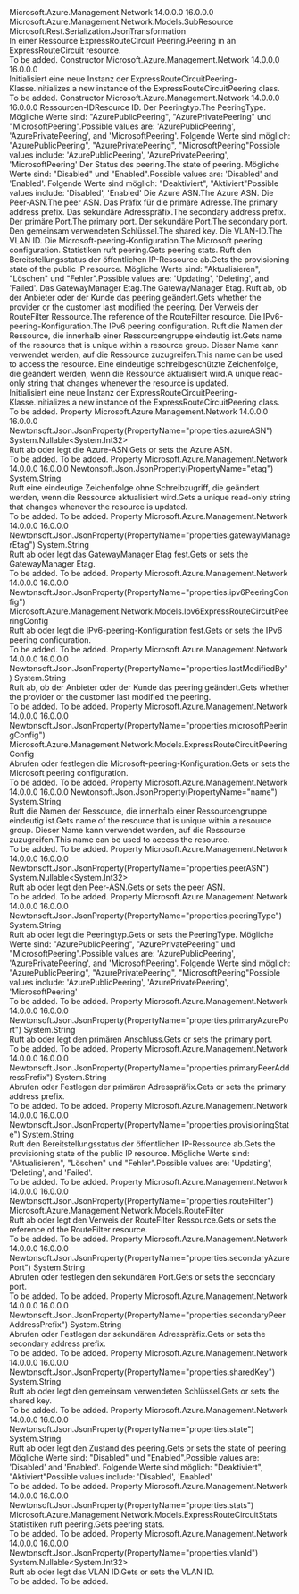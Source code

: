 <Type Name="ExpressRouteCircuitPeering" FullName="Microsoft.Azure.Management.Network.Models.ExpressRouteCircuitPeering">
  <TypeSignature Language="C#" Value="public class ExpressRouteCircuitPeering : Microsoft.Azure.Management.Network.Models.SubResource" />
  <TypeSignature Language="ILAsm" Value=".class public auto ansi beforefieldinit ExpressRouteCircuitPeering extends Microsoft.Azure.Management.Network.Models.SubResource" />
  <TypeSignature Language="DocId" Value="T:Microsoft.Azure.Management.Network.Models.ExpressRouteCircuitPeering" />
  <TypeSignature Language="VB.NET" Value="Public Class ExpressRouteCircuitPeering&#xA;Inherits SubResource" />
  <TypeSignature Language="F#" Value="type ExpressRouteCircuitPeering = class&#xA;    inherit SubResource" />
  <AssemblyInfo>
    <AssemblyName>Microsoft.Azure.Management.Network</AssemblyName>
    <AssemblyVersion>14.0.0.0</AssemblyVersion>
    <AssemblyVersion>16.0.0.0</AssemblyVersion>
  </AssemblyInfo>
  <Base>
    <BaseTypeName>Microsoft.Azure.Management.Network.Models.SubResource</BaseTypeName>
  </Base>
  <Interfaces />
  <Attributes>
    <Attribute>
      <AttributeName>Microsoft.Rest.Serialization.JsonTransformation</AttributeName>
    </Attribute>
  </Attributes>
  <Docs>
    <summary>
            <span data-ttu-id="fa965-101">In einer Ressource ExpressRouteCircuit Peering.</span><span class="sxs-lookup"><span data-stu-id="fa965-101">Peering in an ExpressRouteCircuit resource.</span></span>
            </summary>
    <remarks>To be added.</remarks>
  </Docs>
  <Members>
    <Member MemberName=".ctor">
      <MemberSignature Language="C#" Value="public ExpressRouteCircuitPeering ();" />
      <MemberSignature Language="ILAsm" Value=".method public hidebysig specialname rtspecialname instance void .ctor() cil managed" />
      <MemberSignature Language="DocId" Value="M:Microsoft.Azure.Management.Network.Models.ExpressRouteCircuitPeering.#ctor" />
      <MemberSignature Language="VB.NET" Value="Public Sub New ()" />
      <MemberType>Constructor</MemberType>
      <AssemblyInfo>
        <AssemblyName>Microsoft.Azure.Management.Network</AssemblyName>
        <AssemblyVersion>14.0.0.0</AssemblyVersion>
        <AssemblyVersion>16.0.0.0</AssemblyVersion>
      </AssemblyInfo>
      <Parameters />
      <Docs>
        <summary>
            <span data-ttu-id="fa965-102">Initialisiert eine neue Instanz der ExpressRouteCircuitPeering-Klasse.</span><span class="sxs-lookup"><span data-stu-id="fa965-102">Initializes a new instance of the ExpressRouteCircuitPeering class.</span></span>
            </summary>
        <remarks>To be added.</remarks>
      </Docs>
    </Member>
    <Member MemberName=".ctor">
      <MemberSignature Language="C#" Value="public ExpressRouteCircuitPeering (string id = null, string peeringType = null, string state = null, Nullable&lt;int&gt; azureASN = null, Nullable&lt;int&gt; peerASN = null, string primaryPeerAddressPrefix = null, string secondaryPeerAddressPrefix = null, string primaryAzurePort = null, string secondaryAzurePort = null, string sharedKey = null, Nullable&lt;int&gt; vlanId = null, Microsoft.Azure.Management.Network.Models.ExpressRouteCircuitPeeringConfig microsoftPeeringConfig = null, Microsoft.Azure.Management.Network.Models.ExpressRouteCircuitStats stats = null, string provisioningState = null, string gatewayManagerEtag = null, string lastModifiedBy = null, Microsoft.Azure.Management.Network.Models.RouteFilter routeFilter = null, Microsoft.Azure.Management.Network.Models.Ipv6ExpressRouteCircuitPeeringConfig ipv6PeeringConfig = null, string name = null, string etag = null);" />
      <MemberSignature Language="ILAsm" Value=".method public hidebysig specialname rtspecialname instance void .ctor(string id, string peeringType, string state, valuetype System.Nullable`1&lt;int32&gt; azureASN, valuetype System.Nullable`1&lt;int32&gt; peerASN, string primaryPeerAddressPrefix, string secondaryPeerAddressPrefix, string primaryAzurePort, string secondaryAzurePort, string sharedKey, valuetype System.Nullable`1&lt;int32&gt; vlanId, class Microsoft.Azure.Management.Network.Models.ExpressRouteCircuitPeeringConfig microsoftPeeringConfig, class Microsoft.Azure.Management.Network.Models.ExpressRouteCircuitStats stats, string provisioningState, string gatewayManagerEtag, string lastModifiedBy, class Microsoft.Azure.Management.Network.Models.RouteFilter routeFilter, class Microsoft.Azure.Management.Network.Models.Ipv6ExpressRouteCircuitPeeringConfig ipv6PeeringConfig, string name, string etag) cil managed" />
      <MemberSignature Language="DocId" Value="M:Microsoft.Azure.Management.Network.Models.ExpressRouteCircuitPeering.#ctor(System.String,System.String,System.String,System.Nullable{System.Int32},System.Nullable{System.Int32},System.String,System.String,System.String,System.String,System.String,System.Nullable{System.Int32},Microsoft.Azure.Management.Network.Models.ExpressRouteCircuitPeeringConfig,Microsoft.Azure.Management.Network.Models.ExpressRouteCircuitStats,System.String,System.String,System.String,Microsoft.Azure.Management.Network.Models.RouteFilter,Microsoft.Azure.Management.Network.Models.Ipv6ExpressRouteCircuitPeeringConfig,System.String,System.String)" />
      <MemberSignature Language="F#" Value="new Microsoft.Azure.Management.Network.Models.ExpressRouteCircuitPeering : string * string * string * Nullable&lt;int&gt; * Nullable&lt;int&gt; * string * string * string * string * string * Nullable&lt;int&gt; * Microsoft.Azure.Management.Network.Models.ExpressRouteCircuitPeeringConfig * Microsoft.Azure.Management.Network.Models.ExpressRouteCircuitStats * string * string * string * Microsoft.Azure.Management.Network.Models.RouteFilter * Microsoft.Azure.Management.Network.Models.Ipv6ExpressRouteCircuitPeeringConfig * string * string -&gt; Microsoft.Azure.Management.Network.Models.ExpressRouteCircuitPeering" Usage="new Microsoft.Azure.Management.Network.Models.ExpressRouteCircuitPeering (id, peeringType, state, azureASN, peerASN, primaryPeerAddressPrefix, secondaryPeerAddressPrefix, primaryAzurePort, secondaryAzurePort, sharedKey, vlanId, microsoftPeeringConfig, stats, provisioningState, gatewayManagerEtag, lastModifiedBy, routeFilter, ipv6PeeringConfig, name, etag)" />
      <MemberType>Constructor</MemberType>
      <AssemblyInfo>
        <AssemblyName>Microsoft.Azure.Management.Network</AssemblyName>
        <AssemblyVersion>14.0.0.0</AssemblyVersion>
        <AssemblyVersion>16.0.0.0</AssemblyVersion>
      </AssemblyInfo>
      <Parameters>
        <Parameter Name="id" Type="System.String" />
        <Parameter Name="peeringType" Type="System.String" />
        <Parameter Name="state" Type="System.String" />
        <Parameter Name="azureASN" Type="System.Nullable&lt;System.Int32&gt;" />
        <Parameter Name="peerASN" Type="System.Nullable&lt;System.Int32&gt;" />
        <Parameter Name="primaryPeerAddressPrefix" Type="System.String" />
        <Parameter Name="secondaryPeerAddressPrefix" Type="System.String" />
        <Parameter Name="primaryAzurePort" Type="System.String" />
        <Parameter Name="secondaryAzurePort" Type="System.String" />
        <Parameter Name="sharedKey" Type="System.String" />
        <Parameter Name="vlanId" Type="System.Nullable&lt;System.Int32&gt;" />
        <Parameter Name="microsoftPeeringConfig" Type="Microsoft.Azure.Management.Network.Models.ExpressRouteCircuitPeeringConfig" />
        <Parameter Name="stats" Type="Microsoft.Azure.Management.Network.Models.ExpressRouteCircuitStats" />
        <Parameter Name="provisioningState" Type="System.String" />
        <Parameter Name="gatewayManagerEtag" Type="System.String" />
        <Parameter Name="lastModifiedBy" Type="System.String" />
        <Parameter Name="routeFilter" Type="Microsoft.Azure.Management.Network.Models.RouteFilter" />
        <Parameter Name="ipv6PeeringConfig" Type="Microsoft.Azure.Management.Network.Models.Ipv6ExpressRouteCircuitPeeringConfig" />
        <Parameter Name="name" Type="System.String" />
        <Parameter Name="etag" Type="System.String" />
      </Parameters>
      <Docs>
        <param name="id"><span data-ttu-id="fa965-103">Ressourcen-ID</span><span class="sxs-lookup"><span data-stu-id="fa965-103">Resource ID.</span></span></param>
        <param name="peeringType"><span data-ttu-id="fa965-104">Der Peeringtyp.</span><span class="sxs-lookup"><span data-stu-id="fa965-104">The PeeringType.</span></span> <span data-ttu-id="fa965-105">Mögliche Werte sind: "AzurePublicPeering", "AzurePrivatePeering" und "MicrosoftPeering".</span><span class="sxs-lookup"><span data-stu-id="fa965-105">Possible values are: 'AzurePublicPeering', 'AzurePrivatePeering', and 'MicrosoftPeering'.</span></span> <span data-ttu-id="fa965-106">Folgende Werte sind möglich: "AzurePublicPeering", "AzurePrivatePeering", "MicrosoftPeering"</span><span class="sxs-lookup"><span data-stu-id="fa965-106">Possible values include: 'AzurePublicPeering', 'AzurePrivatePeering', 'MicrosoftPeering'</span></span></param>
        <param name="state"><span data-ttu-id="fa965-107">Der Status des peering.</span><span class="sxs-lookup"><span data-stu-id="fa965-107">The state of peering.</span></span> <span data-ttu-id="fa965-108">Mögliche Werte sind: "Disabled" und "Enabled".</span><span class="sxs-lookup"><span data-stu-id="fa965-108">Possible values are: 'Disabled' and 'Enabled'.</span></span> <span data-ttu-id="fa965-109">Folgende Werte sind möglich: "Deaktiviert", "Aktiviert"</span><span class="sxs-lookup"><span data-stu-id="fa965-109">Possible values include: 'Disabled', 'Enabled'</span></span></param>
        <param name="azureASN"><span data-ttu-id="fa965-110">Die Azure ASN.</span><span class="sxs-lookup"><span data-stu-id="fa965-110">The Azure ASN.</span></span></param>
        <param name="peerASN"><span data-ttu-id="fa965-111">Die Peer-ASN.</span><span class="sxs-lookup"><span data-stu-id="fa965-111">The peer ASN.</span></span></param>
        <param name="primaryPeerAddressPrefix"><span data-ttu-id="fa965-112">Das Präfix für die primäre Adresse.</span><span class="sxs-lookup"><span data-stu-id="fa965-112">The primary address prefix.</span></span></param>
        <param name="secondaryPeerAddressPrefix"><span data-ttu-id="fa965-113">Das sekundäre Adresspräfix.</span><span class="sxs-lookup"><span data-stu-id="fa965-113">The secondary address prefix.</span></span></param>
        <param name="primaryAzurePort"><span data-ttu-id="fa965-114">Der primäre Port.</span><span class="sxs-lookup"><span data-stu-id="fa965-114">The primary port.</span></span></param>
        <param name="secondaryAzurePort"><span data-ttu-id="fa965-115">Der sekundäre Port.</span><span class="sxs-lookup"><span data-stu-id="fa965-115">The secondary port.</span></span></param>
        <param name="sharedKey"><span data-ttu-id="fa965-116">Den gemeinsam verwendeten Schlüssel.</span><span class="sxs-lookup"><span data-stu-id="fa965-116">The shared key.</span></span></param>
        <param name="vlanId"><span data-ttu-id="fa965-117">Die VLAN-ID.</span><span class="sxs-lookup"><span data-stu-id="fa965-117">The VLAN ID.</span></span></param>
        <param name="microsoftPeeringConfig"><span data-ttu-id="fa965-118">Die Microsoft-peering-Konfiguration.</span><span class="sxs-lookup"><span data-stu-id="fa965-118">The Microsoft peering configuration.</span></span></param>
        <param name="stats"><span data-ttu-id="fa965-119">Statistiken ruft peering.</span><span class="sxs-lookup"><span data-stu-id="fa965-119">Gets peering stats.</span></span></param>
        <param name="provisioningState"><span data-ttu-id="fa965-120">Ruft den Bereitstellungsstatus der öffentlichen IP-Ressource ab.</span><span class="sxs-lookup"><span data-stu-id="fa965-120">Gets the provisioning state of the public IP resource.</span></span> <span data-ttu-id="fa965-121">Mögliche Werte sind: "Aktualisieren", "Löschen" und "Fehler".</span><span class="sxs-lookup"><span data-stu-id="fa965-121">Possible values are: 'Updating', 'Deleting', and 'Failed'.</span></span></param>
        <param name="gatewayManagerEtag"><span data-ttu-id="fa965-122">Das GatewayManager Etag.</span><span class="sxs-lookup"><span data-stu-id="fa965-122">The GatewayManager Etag.</span></span></param>
        <param name="lastModifiedBy"><span data-ttu-id="fa965-123">Ruft ab, ob der Anbieter oder der Kunde das peering geändert.</span><span class="sxs-lookup"><span data-stu-id="fa965-123">Gets whether the provider or the customer last modified the peering.</span></span></param>
        <param name="routeFilter"><span data-ttu-id="fa965-124">Der Verweis der RouteFilter Ressource.</span><span class="sxs-lookup"><span data-stu-id="fa965-124">The reference of the RouteFilter resource.</span></span></param>
        <param name="ipv6PeeringConfig"><span data-ttu-id="fa965-125">Die IPv6-peering-Konfiguration.</span><span class="sxs-lookup"><span data-stu-id="fa965-125">The IPv6 peering configuration.</span></span></param>
        <param name="name"><span data-ttu-id="fa965-126">Ruft die Namen der Ressource, die innerhalb einer Ressourcengruppe eindeutig ist.</span><span class="sxs-lookup"><span data-stu-id="fa965-126">Gets name of the resource that is unique within a resource group.</span></span> <span data-ttu-id="fa965-127">Dieser Name kann verwendet werden, auf die Ressource zuzugreifen.</span><span class="sxs-lookup"><span data-stu-id="fa965-127">This name can be used to access the resource.</span></span></param>
        <param name="etag"><span data-ttu-id="fa965-128">Eine eindeutige schreibgeschützte Zeichenfolge, die geändert werden, wenn die Ressource aktualisiert wird.</span><span class="sxs-lookup"><span data-stu-id="fa965-128">A unique read-only string that changes whenever the resource is updated.</span></span></param>
        <summary>
            <span data-ttu-id="fa965-129">Initialisiert eine neue Instanz der ExpressRouteCircuitPeering-Klasse.</span><span class="sxs-lookup"><span data-stu-id="fa965-129">Initializes a new instance of the ExpressRouteCircuitPeering class.</span></span>
            </summary>
        <remarks>To be added.</remarks>
      </Docs>
    </Member>
    <Member MemberName="AzureASN">
      <MemberSignature Language="C#" Value="public Nullable&lt;int&gt; AzureASN { get; set; }" />
      <MemberSignature Language="ILAsm" Value=".property instance valuetype System.Nullable`1&lt;int32&gt; AzureASN" />
      <MemberSignature Language="DocId" Value="P:Microsoft.Azure.Management.Network.Models.ExpressRouteCircuitPeering.AzureASN" />
      <MemberSignature Language="VB.NET" Value="Public Property AzureASN As Nullable(Of Integer)" />
      <MemberSignature Language="F#" Value="member this.AzureASN : Nullable&lt;int&gt; with get, set" Usage="Microsoft.Azure.Management.Network.Models.ExpressRouteCircuitPeering.AzureASN" />
      <MemberType>Property</MemberType>
      <AssemblyInfo>
        <AssemblyName>Microsoft.Azure.Management.Network</AssemblyName>
        <AssemblyVersion>14.0.0.0</AssemblyVersion>
        <AssemblyVersion>16.0.0.0</AssemblyVersion>
      </AssemblyInfo>
      <Attributes>
        <Attribute>
          <AttributeName>Newtonsoft.Json.JsonProperty(PropertyName="properties.azureASN")</AttributeName>
        </Attribute>
      </Attributes>
      <ReturnValue>
        <ReturnType>System.Nullable&lt;System.Int32&gt;</ReturnType>
      </ReturnValue>
      <Docs>
        <summary>
            <span data-ttu-id="fa965-130">Ruft ab oder legt die Azure-ASN.</span><span class="sxs-lookup"><span data-stu-id="fa965-130">Gets or sets the Azure ASN.</span></span>
            </summary>
        <value>To be added.</value>
        <remarks>To be added.</remarks>
      </Docs>
    </Member>
    <Member MemberName="Etag">
      <MemberSignature Language="C#" Value="public string Etag { get; }" />
      <MemberSignature Language="ILAsm" Value=".property instance string Etag" />
      <MemberSignature Language="DocId" Value="P:Microsoft.Azure.Management.Network.Models.ExpressRouteCircuitPeering.Etag" />
      <MemberSignature Language="VB.NET" Value="Public ReadOnly Property Etag As String" />
      <MemberSignature Language="F#" Value="member this.Etag : string" Usage="Microsoft.Azure.Management.Network.Models.ExpressRouteCircuitPeering.Etag" />
      <MemberType>Property</MemberType>
      <AssemblyInfo>
        <AssemblyName>Microsoft.Azure.Management.Network</AssemblyName>
        <AssemblyVersion>14.0.0.0</AssemblyVersion>
        <AssemblyVersion>16.0.0.0</AssemblyVersion>
      </AssemblyInfo>
      <Attributes>
        <Attribute>
          <AttributeName>Newtonsoft.Json.JsonProperty(PropertyName="etag")</AttributeName>
        </Attribute>
      </Attributes>
      <ReturnValue>
        <ReturnType>System.String</ReturnType>
      </ReturnValue>
      <Docs>
        <summary>
            <span data-ttu-id="fa965-131">Ruft eine eindeutige Zeichenfolge ohne Schreibzugriff, die geändert werden, wenn die Ressource aktualisiert wird.</span><span class="sxs-lookup"><span data-stu-id="fa965-131">Gets a unique read-only string that changes whenever the resource is updated.</span></span>
            </summary>
        <value>To be added.</value>
        <remarks>To be added.</remarks>
      </Docs>
    </Member>
    <Member MemberName="GatewayManagerEtag">
      <MemberSignature Language="C#" Value="public string GatewayManagerEtag { get; set; }" />
      <MemberSignature Language="ILAsm" Value=".property instance string GatewayManagerEtag" />
      <MemberSignature Language="DocId" Value="P:Microsoft.Azure.Management.Network.Models.ExpressRouteCircuitPeering.GatewayManagerEtag" />
      <MemberSignature Language="VB.NET" Value="Public Property GatewayManagerEtag As String" />
      <MemberSignature Language="F#" Value="member this.GatewayManagerEtag : string with get, set" Usage="Microsoft.Azure.Management.Network.Models.ExpressRouteCircuitPeering.GatewayManagerEtag" />
      <MemberType>Property</MemberType>
      <AssemblyInfo>
        <AssemblyName>Microsoft.Azure.Management.Network</AssemblyName>
        <AssemblyVersion>14.0.0.0</AssemblyVersion>
        <AssemblyVersion>16.0.0.0</AssemblyVersion>
      </AssemblyInfo>
      <Attributes>
        <Attribute>
          <AttributeName>Newtonsoft.Json.JsonProperty(PropertyName="properties.gatewayManagerEtag")</AttributeName>
        </Attribute>
      </Attributes>
      <ReturnValue>
        <ReturnType>System.String</ReturnType>
      </ReturnValue>
      <Docs>
        <summary>
            <span data-ttu-id="fa965-132">Ruft ab oder legt das GatewayManager Etag fest.</span><span class="sxs-lookup"><span data-stu-id="fa965-132">Gets or sets the GatewayManager Etag.</span></span>
            </summary>
        <value>To be added.</value>
        <remarks>To be added.</remarks>
      </Docs>
    </Member>
    <Member MemberName="Ipv6PeeringConfig">
      <MemberSignature Language="C#" Value="public Microsoft.Azure.Management.Network.Models.Ipv6ExpressRouteCircuitPeeringConfig Ipv6PeeringConfig { get; set; }" />
      <MemberSignature Language="ILAsm" Value=".property instance class Microsoft.Azure.Management.Network.Models.Ipv6ExpressRouteCircuitPeeringConfig Ipv6PeeringConfig" />
      <MemberSignature Language="DocId" Value="P:Microsoft.Azure.Management.Network.Models.ExpressRouteCircuitPeering.Ipv6PeeringConfig" />
      <MemberSignature Language="VB.NET" Value="Public Property Ipv6PeeringConfig As Ipv6ExpressRouteCircuitPeeringConfig" />
      <MemberSignature Language="F#" Value="member this.Ipv6PeeringConfig : Microsoft.Azure.Management.Network.Models.Ipv6ExpressRouteCircuitPeeringConfig with get, set" Usage="Microsoft.Azure.Management.Network.Models.ExpressRouteCircuitPeering.Ipv6PeeringConfig" />
      <MemberType>Property</MemberType>
      <AssemblyInfo>
        <AssemblyName>Microsoft.Azure.Management.Network</AssemblyName>
        <AssemblyVersion>14.0.0.0</AssemblyVersion>
        <AssemblyVersion>16.0.0.0</AssemblyVersion>
      </AssemblyInfo>
      <Attributes>
        <Attribute>
          <AttributeName>Newtonsoft.Json.JsonProperty(PropertyName="properties.ipv6PeeringConfig")</AttributeName>
        </Attribute>
      </Attributes>
      <ReturnValue>
        <ReturnType>Microsoft.Azure.Management.Network.Models.Ipv6ExpressRouteCircuitPeeringConfig</ReturnType>
      </ReturnValue>
      <Docs>
        <summary>
            <span data-ttu-id="fa965-133">Ruft ab oder legt die IPv6-peering-Konfiguration fest.</span><span class="sxs-lookup"><span data-stu-id="fa965-133">Gets or sets the IPv6 peering configuration.</span></span>
            </summary>
        <value>To be added.</value>
        <remarks>To be added.</remarks>
      </Docs>
    </Member>
    <Member MemberName="LastModifiedBy">
      <MemberSignature Language="C#" Value="public string LastModifiedBy { get; set; }" />
      <MemberSignature Language="ILAsm" Value=".property instance string LastModifiedBy" />
      <MemberSignature Language="DocId" Value="P:Microsoft.Azure.Management.Network.Models.ExpressRouteCircuitPeering.LastModifiedBy" />
      <MemberSignature Language="VB.NET" Value="Public Property LastModifiedBy As String" />
      <MemberSignature Language="F#" Value="member this.LastModifiedBy : string with get, set" Usage="Microsoft.Azure.Management.Network.Models.ExpressRouteCircuitPeering.LastModifiedBy" />
      <MemberType>Property</MemberType>
      <AssemblyInfo>
        <AssemblyName>Microsoft.Azure.Management.Network</AssemblyName>
        <AssemblyVersion>14.0.0.0</AssemblyVersion>
        <AssemblyVersion>16.0.0.0</AssemblyVersion>
      </AssemblyInfo>
      <Attributes>
        <Attribute>
          <AttributeName>Newtonsoft.Json.JsonProperty(PropertyName="properties.lastModifiedBy")</AttributeName>
        </Attribute>
      </Attributes>
      <ReturnValue>
        <ReturnType>System.String</ReturnType>
      </ReturnValue>
      <Docs>
        <summary>
            <span data-ttu-id="fa965-134">Ruft ab, ob der Anbieter oder der Kunde das peering geändert.</span><span class="sxs-lookup"><span data-stu-id="fa965-134">Gets whether the provider or the customer last modified the peering.</span></span>
            </summary>
        <value>To be added.</value>
        <remarks>To be added.</remarks>
      </Docs>
    </Member>
    <Member MemberName="MicrosoftPeeringConfig">
      <MemberSignature Language="C#" Value="public Microsoft.Azure.Management.Network.Models.ExpressRouteCircuitPeeringConfig MicrosoftPeeringConfig { get; set; }" />
      <MemberSignature Language="ILAsm" Value=".property instance class Microsoft.Azure.Management.Network.Models.ExpressRouteCircuitPeeringConfig MicrosoftPeeringConfig" />
      <MemberSignature Language="DocId" Value="P:Microsoft.Azure.Management.Network.Models.ExpressRouteCircuitPeering.MicrosoftPeeringConfig" />
      <MemberSignature Language="VB.NET" Value="Public Property MicrosoftPeeringConfig As ExpressRouteCircuitPeeringConfig" />
      <MemberSignature Language="F#" Value="member this.MicrosoftPeeringConfig : Microsoft.Azure.Management.Network.Models.ExpressRouteCircuitPeeringConfig with get, set" Usage="Microsoft.Azure.Management.Network.Models.ExpressRouteCircuitPeering.MicrosoftPeeringConfig" />
      <MemberType>Property</MemberType>
      <AssemblyInfo>
        <AssemblyName>Microsoft.Azure.Management.Network</AssemblyName>
        <AssemblyVersion>14.0.0.0</AssemblyVersion>
        <AssemblyVersion>16.0.0.0</AssemblyVersion>
      </AssemblyInfo>
      <Attributes>
        <Attribute>
          <AttributeName>Newtonsoft.Json.JsonProperty(PropertyName="properties.microsoftPeeringConfig")</AttributeName>
        </Attribute>
      </Attributes>
      <ReturnValue>
        <ReturnType>Microsoft.Azure.Management.Network.Models.ExpressRouteCircuitPeeringConfig</ReturnType>
      </ReturnValue>
      <Docs>
        <summary>
            <span data-ttu-id="fa965-135">Abrufen oder festlegen die Microsoft-peering-Konfiguration.</span><span class="sxs-lookup"><span data-stu-id="fa965-135">Gets or sets the Microsoft peering configuration.</span></span>
            </summary>
        <value>To be added.</value>
        <remarks>To be added.</remarks>
      </Docs>
    </Member>
    <Member MemberName="Name">
      <MemberSignature Language="C#" Value="public string Name { get; set; }" />
      <MemberSignature Language="ILAsm" Value=".property instance string Name" />
      <MemberSignature Language="DocId" Value="P:Microsoft.Azure.Management.Network.Models.ExpressRouteCircuitPeering.Name" />
      <MemberSignature Language="VB.NET" Value="Public Property Name As String" />
      <MemberSignature Language="F#" Value="member this.Name : string with get, set" Usage="Microsoft.Azure.Management.Network.Models.ExpressRouteCircuitPeering.Name" />
      <MemberType>Property</MemberType>
      <AssemblyInfo>
        <AssemblyName>Microsoft.Azure.Management.Network</AssemblyName>
        <AssemblyVersion>14.0.0.0</AssemblyVersion>
        <AssemblyVersion>16.0.0.0</AssemblyVersion>
      </AssemblyInfo>
      <Attributes>
        <Attribute>
          <AttributeName>Newtonsoft.Json.JsonProperty(PropertyName="name")</AttributeName>
        </Attribute>
      </Attributes>
      <ReturnValue>
        <ReturnType>System.String</ReturnType>
      </ReturnValue>
      <Docs>
        <summary>
            <span data-ttu-id="fa965-136">Ruft die Namen der Ressource, die innerhalb einer Ressourcengruppe eindeutig ist.</span><span class="sxs-lookup"><span data-stu-id="fa965-136">Gets name of the resource that is unique within a resource group.</span></span>
            <span data-ttu-id="fa965-137">Dieser Name kann verwendet werden, auf die Ressource zuzugreifen.</span><span class="sxs-lookup"><span data-stu-id="fa965-137">This name can be used to access the resource.</span></span>
            </summary>
        <value>To be added.</value>
        <remarks>To be added.</remarks>
      </Docs>
    </Member>
    <Member MemberName="PeerASN">
      <MemberSignature Language="C#" Value="public Nullable&lt;int&gt; PeerASN { get; set; }" />
      <MemberSignature Language="ILAsm" Value=".property instance valuetype System.Nullable`1&lt;int32&gt; PeerASN" />
      <MemberSignature Language="DocId" Value="P:Microsoft.Azure.Management.Network.Models.ExpressRouteCircuitPeering.PeerASN" />
      <MemberSignature Language="VB.NET" Value="Public Property PeerASN As Nullable(Of Integer)" />
      <MemberSignature Language="F#" Value="member this.PeerASN : Nullable&lt;int&gt; with get, set" Usage="Microsoft.Azure.Management.Network.Models.ExpressRouteCircuitPeering.PeerASN" />
      <MemberType>Property</MemberType>
      <AssemblyInfo>
        <AssemblyName>Microsoft.Azure.Management.Network</AssemblyName>
        <AssemblyVersion>14.0.0.0</AssemblyVersion>
        <AssemblyVersion>16.0.0.0</AssemblyVersion>
      </AssemblyInfo>
      <Attributes>
        <Attribute>
          <AttributeName>Newtonsoft.Json.JsonProperty(PropertyName="properties.peerASN")</AttributeName>
        </Attribute>
      </Attributes>
      <ReturnValue>
        <ReturnType>System.Nullable&lt;System.Int32&gt;</ReturnType>
      </ReturnValue>
      <Docs>
        <summary>
            <span data-ttu-id="fa965-138">Ruft ab oder legt den Peer-ASN.</span><span class="sxs-lookup"><span data-stu-id="fa965-138">Gets or sets the peer ASN.</span></span>
            </summary>
        <value>To be added.</value>
        <remarks>To be added.</remarks>
      </Docs>
    </Member>
    <Member MemberName="PeeringType">
      <MemberSignature Language="C#" Value="public string PeeringType { get; set; }" />
      <MemberSignature Language="ILAsm" Value=".property instance string PeeringType" />
      <MemberSignature Language="DocId" Value="P:Microsoft.Azure.Management.Network.Models.ExpressRouteCircuitPeering.PeeringType" />
      <MemberSignature Language="VB.NET" Value="Public Property PeeringType As String" />
      <MemberSignature Language="F#" Value="member this.PeeringType : string with get, set" Usage="Microsoft.Azure.Management.Network.Models.ExpressRouteCircuitPeering.PeeringType" />
      <MemberType>Property</MemberType>
      <AssemblyInfo>
        <AssemblyName>Microsoft.Azure.Management.Network</AssemblyName>
        <AssemblyVersion>14.0.0.0</AssemblyVersion>
        <AssemblyVersion>16.0.0.0</AssemblyVersion>
      </AssemblyInfo>
      <Attributes>
        <Attribute>
          <AttributeName>Newtonsoft.Json.JsonProperty(PropertyName="properties.peeringType")</AttributeName>
        </Attribute>
      </Attributes>
      <ReturnValue>
        <ReturnType>System.String</ReturnType>
      </ReturnValue>
      <Docs>
        <summary>
            <span data-ttu-id="fa965-139">Ruft ab oder legt die Peeringtyp.</span><span class="sxs-lookup"><span data-stu-id="fa965-139">Gets or sets the PeeringType.</span></span> <span data-ttu-id="fa965-140">Mögliche Werte sind: "AzurePublicPeering", "AzurePrivatePeering" und "MicrosoftPeering".</span><span class="sxs-lookup"><span data-stu-id="fa965-140">Possible values are: 'AzurePublicPeering', 'AzurePrivatePeering', and 'MicrosoftPeering'.</span></span> <span data-ttu-id="fa965-141">Folgende Werte sind möglich: "AzurePublicPeering", "AzurePrivatePeering", "MicrosoftPeering"</span><span class="sxs-lookup"><span data-stu-id="fa965-141">Possible values include: 'AzurePublicPeering', 'AzurePrivatePeering', 'MicrosoftPeering'</span></span>
            </summary>
        <value>To be added.</value>
        <remarks>To be added.</remarks>
      </Docs>
    </Member>
    <Member MemberName="PrimaryAzurePort">
      <MemberSignature Language="C#" Value="public string PrimaryAzurePort { get; set; }" />
      <MemberSignature Language="ILAsm" Value=".property instance string PrimaryAzurePort" />
      <MemberSignature Language="DocId" Value="P:Microsoft.Azure.Management.Network.Models.ExpressRouteCircuitPeering.PrimaryAzurePort" />
      <MemberSignature Language="VB.NET" Value="Public Property PrimaryAzurePort As String" />
      <MemberSignature Language="F#" Value="member this.PrimaryAzurePort : string with get, set" Usage="Microsoft.Azure.Management.Network.Models.ExpressRouteCircuitPeering.PrimaryAzurePort" />
      <MemberType>Property</MemberType>
      <AssemblyInfo>
        <AssemblyName>Microsoft.Azure.Management.Network</AssemblyName>
        <AssemblyVersion>14.0.0.0</AssemblyVersion>
        <AssemblyVersion>16.0.0.0</AssemblyVersion>
      </AssemblyInfo>
      <Attributes>
        <Attribute>
          <AttributeName>Newtonsoft.Json.JsonProperty(PropertyName="properties.primaryAzurePort")</AttributeName>
        </Attribute>
      </Attributes>
      <ReturnValue>
        <ReturnType>System.String</ReturnType>
      </ReturnValue>
      <Docs>
        <summary>
            <span data-ttu-id="fa965-142">Ruft ab oder legt den primären Anschluss.</span><span class="sxs-lookup"><span data-stu-id="fa965-142">Gets or sets the primary port.</span></span>
            </summary>
        <value>To be added.</value>
        <remarks>To be added.</remarks>
      </Docs>
    </Member>
    <Member MemberName="PrimaryPeerAddressPrefix">
      <MemberSignature Language="C#" Value="public string PrimaryPeerAddressPrefix { get; set; }" />
      <MemberSignature Language="ILAsm" Value=".property instance string PrimaryPeerAddressPrefix" />
      <MemberSignature Language="DocId" Value="P:Microsoft.Azure.Management.Network.Models.ExpressRouteCircuitPeering.PrimaryPeerAddressPrefix" />
      <MemberSignature Language="VB.NET" Value="Public Property PrimaryPeerAddressPrefix As String" />
      <MemberSignature Language="F#" Value="member this.PrimaryPeerAddressPrefix : string with get, set" Usage="Microsoft.Azure.Management.Network.Models.ExpressRouteCircuitPeering.PrimaryPeerAddressPrefix" />
      <MemberType>Property</MemberType>
      <AssemblyInfo>
        <AssemblyName>Microsoft.Azure.Management.Network</AssemblyName>
        <AssemblyVersion>14.0.0.0</AssemblyVersion>
        <AssemblyVersion>16.0.0.0</AssemblyVersion>
      </AssemblyInfo>
      <Attributes>
        <Attribute>
          <AttributeName>Newtonsoft.Json.JsonProperty(PropertyName="properties.primaryPeerAddressPrefix")</AttributeName>
        </Attribute>
      </Attributes>
      <ReturnValue>
        <ReturnType>System.String</ReturnType>
      </ReturnValue>
      <Docs>
        <summary>
            <span data-ttu-id="fa965-143">Abrufen oder Festlegen der primären Adresspräfix.</span><span class="sxs-lookup"><span data-stu-id="fa965-143">Gets or sets the primary address prefix.</span></span>
            </summary>
        <value>To be added.</value>
        <remarks>To be added.</remarks>
      </Docs>
    </Member>
    <Member MemberName="ProvisioningState">
      <MemberSignature Language="C#" Value="public string ProvisioningState { get; set; }" />
      <MemberSignature Language="ILAsm" Value=".property instance string ProvisioningState" />
      <MemberSignature Language="DocId" Value="P:Microsoft.Azure.Management.Network.Models.ExpressRouteCircuitPeering.ProvisioningState" />
      <MemberSignature Language="VB.NET" Value="Public Property ProvisioningState As String" />
      <MemberSignature Language="F#" Value="member this.ProvisioningState : string with get, set" Usage="Microsoft.Azure.Management.Network.Models.ExpressRouteCircuitPeering.ProvisioningState" />
      <MemberType>Property</MemberType>
      <AssemblyInfo>
        <AssemblyName>Microsoft.Azure.Management.Network</AssemblyName>
        <AssemblyVersion>14.0.0.0</AssemblyVersion>
        <AssemblyVersion>16.0.0.0</AssemblyVersion>
      </AssemblyInfo>
      <Attributes>
        <Attribute>
          <AttributeName>Newtonsoft.Json.JsonProperty(PropertyName="properties.provisioningState")</AttributeName>
        </Attribute>
      </Attributes>
      <ReturnValue>
        <ReturnType>System.String</ReturnType>
      </ReturnValue>
      <Docs>
        <summary>
            <span data-ttu-id="fa965-144">Ruft den Bereitstellungsstatus der öffentlichen IP-Ressource ab.</span><span class="sxs-lookup"><span data-stu-id="fa965-144">Gets the provisioning state of the public IP resource.</span></span> <span data-ttu-id="fa965-145">Mögliche Werte sind: "Aktualisieren", "Löschen" und "Fehler".</span><span class="sxs-lookup"><span data-stu-id="fa965-145">Possible values are: 'Updating', 'Deleting', and 'Failed'.</span></span>
            </summary>
        <value>To be added.</value>
        <remarks>To be added.</remarks>
      </Docs>
    </Member>
    <Member MemberName="RouteFilter">
      <MemberSignature Language="C#" Value="public Microsoft.Azure.Management.Network.Models.RouteFilter RouteFilter { get; set; }" />
      <MemberSignature Language="ILAsm" Value=".property instance class Microsoft.Azure.Management.Network.Models.RouteFilter RouteFilter" />
      <MemberSignature Language="DocId" Value="P:Microsoft.Azure.Management.Network.Models.ExpressRouteCircuitPeering.RouteFilter" />
      <MemberSignature Language="VB.NET" Value="Public Property RouteFilter As RouteFilter" />
      <MemberSignature Language="F#" Value="member this.RouteFilter : Microsoft.Azure.Management.Network.Models.RouteFilter with get, set" Usage="Microsoft.Azure.Management.Network.Models.ExpressRouteCircuitPeering.RouteFilter" />
      <MemberType>Property</MemberType>
      <AssemblyInfo>
        <AssemblyName>Microsoft.Azure.Management.Network</AssemblyName>
        <AssemblyVersion>14.0.0.0</AssemblyVersion>
        <AssemblyVersion>16.0.0.0</AssemblyVersion>
      </AssemblyInfo>
      <Attributes>
        <Attribute>
          <AttributeName>Newtonsoft.Json.JsonProperty(PropertyName="properties.routeFilter")</AttributeName>
        </Attribute>
      </Attributes>
      <ReturnValue>
        <ReturnType>Microsoft.Azure.Management.Network.Models.RouteFilter</ReturnType>
      </ReturnValue>
      <Docs>
        <summary>
            <span data-ttu-id="fa965-146">Ruft ab oder legt den Verweis der RouteFilter Ressource.</span><span class="sxs-lookup"><span data-stu-id="fa965-146">Gets or sets the reference of the RouteFilter resource.</span></span>
            </summary>
        <value>To be added.</value>
        <remarks>To be added.</remarks>
      </Docs>
    </Member>
    <Member MemberName="SecondaryAzurePort">
      <MemberSignature Language="C#" Value="public string SecondaryAzurePort { get; set; }" />
      <MemberSignature Language="ILAsm" Value=".property instance string SecondaryAzurePort" />
      <MemberSignature Language="DocId" Value="P:Microsoft.Azure.Management.Network.Models.ExpressRouteCircuitPeering.SecondaryAzurePort" />
      <MemberSignature Language="VB.NET" Value="Public Property SecondaryAzurePort As String" />
      <MemberSignature Language="F#" Value="member this.SecondaryAzurePort : string with get, set" Usage="Microsoft.Azure.Management.Network.Models.ExpressRouteCircuitPeering.SecondaryAzurePort" />
      <MemberType>Property</MemberType>
      <AssemblyInfo>
        <AssemblyName>Microsoft.Azure.Management.Network</AssemblyName>
        <AssemblyVersion>14.0.0.0</AssemblyVersion>
        <AssemblyVersion>16.0.0.0</AssemblyVersion>
      </AssemblyInfo>
      <Attributes>
        <Attribute>
          <AttributeName>Newtonsoft.Json.JsonProperty(PropertyName="properties.secondaryAzurePort")</AttributeName>
        </Attribute>
      </Attributes>
      <ReturnValue>
        <ReturnType>System.String</ReturnType>
      </ReturnValue>
      <Docs>
        <summary>
            <span data-ttu-id="fa965-147">Abrufen oder festlegen den sekundären Port.</span><span class="sxs-lookup"><span data-stu-id="fa965-147">Gets or sets the secondary port.</span></span>
            </summary>
        <value>To be added.</value>
        <remarks>To be added.</remarks>
      </Docs>
    </Member>
    <Member MemberName="SecondaryPeerAddressPrefix">
      <MemberSignature Language="C#" Value="public string SecondaryPeerAddressPrefix { get; set; }" />
      <MemberSignature Language="ILAsm" Value=".property instance string SecondaryPeerAddressPrefix" />
      <MemberSignature Language="DocId" Value="P:Microsoft.Azure.Management.Network.Models.ExpressRouteCircuitPeering.SecondaryPeerAddressPrefix" />
      <MemberSignature Language="VB.NET" Value="Public Property SecondaryPeerAddressPrefix As String" />
      <MemberSignature Language="F#" Value="member this.SecondaryPeerAddressPrefix : string with get, set" Usage="Microsoft.Azure.Management.Network.Models.ExpressRouteCircuitPeering.SecondaryPeerAddressPrefix" />
      <MemberType>Property</MemberType>
      <AssemblyInfo>
        <AssemblyName>Microsoft.Azure.Management.Network</AssemblyName>
        <AssemblyVersion>14.0.0.0</AssemblyVersion>
        <AssemblyVersion>16.0.0.0</AssemblyVersion>
      </AssemblyInfo>
      <Attributes>
        <Attribute>
          <AttributeName>Newtonsoft.Json.JsonProperty(PropertyName="properties.secondaryPeerAddressPrefix")</AttributeName>
        </Attribute>
      </Attributes>
      <ReturnValue>
        <ReturnType>System.String</ReturnType>
      </ReturnValue>
      <Docs>
        <summary>
            <span data-ttu-id="fa965-148">Abrufen oder Festlegen der sekundären Adresspräfix.</span><span class="sxs-lookup"><span data-stu-id="fa965-148">Gets or sets the secondary address prefix.</span></span>
            </summary>
        <value>To be added.</value>
        <remarks>To be added.</remarks>
      </Docs>
    </Member>
    <Member MemberName="SharedKey">
      <MemberSignature Language="C#" Value="public string SharedKey { get; set; }" />
      <MemberSignature Language="ILAsm" Value=".property instance string SharedKey" />
      <MemberSignature Language="DocId" Value="P:Microsoft.Azure.Management.Network.Models.ExpressRouteCircuitPeering.SharedKey" />
      <MemberSignature Language="VB.NET" Value="Public Property SharedKey As String" />
      <MemberSignature Language="F#" Value="member this.SharedKey : string with get, set" Usage="Microsoft.Azure.Management.Network.Models.ExpressRouteCircuitPeering.SharedKey" />
      <MemberType>Property</MemberType>
      <AssemblyInfo>
        <AssemblyName>Microsoft.Azure.Management.Network</AssemblyName>
        <AssemblyVersion>14.0.0.0</AssemblyVersion>
        <AssemblyVersion>16.0.0.0</AssemblyVersion>
      </AssemblyInfo>
      <Attributes>
        <Attribute>
          <AttributeName>Newtonsoft.Json.JsonProperty(PropertyName="properties.sharedKey")</AttributeName>
        </Attribute>
      </Attributes>
      <ReturnValue>
        <ReturnType>System.String</ReturnType>
      </ReturnValue>
      <Docs>
        <summary>
            <span data-ttu-id="fa965-149">Ruft ab oder legt den gemeinsam verwendeten Schlüssel.</span><span class="sxs-lookup"><span data-stu-id="fa965-149">Gets or sets the shared key.</span></span>
            </summary>
        <value>To be added.</value>
        <remarks>To be added.</remarks>
      </Docs>
    </Member>
    <Member MemberName="State">
      <MemberSignature Language="C#" Value="public string State { get; set; }" />
      <MemberSignature Language="ILAsm" Value=".property instance string State" />
      <MemberSignature Language="DocId" Value="P:Microsoft.Azure.Management.Network.Models.ExpressRouteCircuitPeering.State" />
      <MemberSignature Language="VB.NET" Value="Public Property State As String" />
      <MemberSignature Language="F#" Value="member this.State : string with get, set" Usage="Microsoft.Azure.Management.Network.Models.ExpressRouteCircuitPeering.State" />
      <MemberType>Property</MemberType>
      <AssemblyInfo>
        <AssemblyName>Microsoft.Azure.Management.Network</AssemblyName>
        <AssemblyVersion>14.0.0.0</AssemblyVersion>
        <AssemblyVersion>16.0.0.0</AssemblyVersion>
      </AssemblyInfo>
      <Attributes>
        <Attribute>
          <AttributeName>Newtonsoft.Json.JsonProperty(PropertyName="properties.state")</AttributeName>
        </Attribute>
      </Attributes>
      <ReturnValue>
        <ReturnType>System.String</ReturnType>
      </ReturnValue>
      <Docs>
        <summary>
            <span data-ttu-id="fa965-150">Ruft ab oder legt den Zustand des peering.</span><span class="sxs-lookup"><span data-stu-id="fa965-150">Gets or sets the state of peering.</span></span> <span data-ttu-id="fa965-151">Mögliche Werte sind: "Disabled" und "Enabled".</span><span class="sxs-lookup"><span data-stu-id="fa965-151">Possible values are: 'Disabled' and 'Enabled'.</span></span> <span data-ttu-id="fa965-152">Folgende Werte sind möglich: "Deaktiviert", "Aktiviert"</span><span class="sxs-lookup"><span data-stu-id="fa965-152">Possible values include: 'Disabled', 'Enabled'</span></span>
            </summary>
        <value>To be added.</value>
        <remarks>To be added.</remarks>
      </Docs>
    </Member>
    <Member MemberName="Stats">
      <MemberSignature Language="C#" Value="public Microsoft.Azure.Management.Network.Models.ExpressRouteCircuitStats Stats { get; set; }" />
      <MemberSignature Language="ILAsm" Value=".property instance class Microsoft.Azure.Management.Network.Models.ExpressRouteCircuitStats Stats" />
      <MemberSignature Language="DocId" Value="P:Microsoft.Azure.Management.Network.Models.ExpressRouteCircuitPeering.Stats" />
      <MemberSignature Language="VB.NET" Value="Public Property Stats As ExpressRouteCircuitStats" />
      <MemberSignature Language="F#" Value="member this.Stats : Microsoft.Azure.Management.Network.Models.ExpressRouteCircuitStats with get, set" Usage="Microsoft.Azure.Management.Network.Models.ExpressRouteCircuitPeering.Stats" />
      <MemberType>Property</MemberType>
      <AssemblyInfo>
        <AssemblyName>Microsoft.Azure.Management.Network</AssemblyName>
        <AssemblyVersion>14.0.0.0</AssemblyVersion>
        <AssemblyVersion>16.0.0.0</AssemblyVersion>
      </AssemblyInfo>
      <Attributes>
        <Attribute>
          <AttributeName>Newtonsoft.Json.JsonProperty(PropertyName="properties.stats")</AttributeName>
        </Attribute>
      </Attributes>
      <ReturnValue>
        <ReturnType>Microsoft.Azure.Management.Network.Models.ExpressRouteCircuitStats</ReturnType>
      </ReturnValue>
      <Docs>
        <summary>
            <span data-ttu-id="fa965-153">Statistiken ruft peering.</span><span class="sxs-lookup"><span data-stu-id="fa965-153">Gets peering stats.</span></span>
            </summary>
        <value>To be added.</value>
        <remarks>To be added.</remarks>
      </Docs>
    </Member>
    <Member MemberName="VlanId">
      <MemberSignature Language="C#" Value="public Nullable&lt;int&gt; VlanId { get; set; }" />
      <MemberSignature Language="ILAsm" Value=".property instance valuetype System.Nullable`1&lt;int32&gt; VlanId" />
      <MemberSignature Language="DocId" Value="P:Microsoft.Azure.Management.Network.Models.ExpressRouteCircuitPeering.VlanId" />
      <MemberSignature Language="VB.NET" Value="Public Property VlanId As Nullable(Of Integer)" />
      <MemberSignature Language="F#" Value="member this.VlanId : Nullable&lt;int&gt; with get, set" Usage="Microsoft.Azure.Management.Network.Models.ExpressRouteCircuitPeering.VlanId" />
      <MemberType>Property</MemberType>
      <AssemblyInfo>
        <AssemblyName>Microsoft.Azure.Management.Network</AssemblyName>
        <AssemblyVersion>14.0.0.0</AssemblyVersion>
        <AssemblyVersion>16.0.0.0</AssemblyVersion>
      </AssemblyInfo>
      <Attributes>
        <Attribute>
          <AttributeName>Newtonsoft.Json.JsonProperty(PropertyName="properties.vlanId")</AttributeName>
        </Attribute>
      </Attributes>
      <ReturnValue>
        <ReturnType>System.Nullable&lt;System.Int32&gt;</ReturnType>
      </ReturnValue>
      <Docs>
        <summary>
            <span data-ttu-id="fa965-154">Ruft ab oder legt das VLAN ID.</span><span class="sxs-lookup"><span data-stu-id="fa965-154">Gets or sets the VLAN ID.</span></span>
            </summary>
        <value>To be added.</value>
        <remarks>To be added.</remarks>
      </Docs>
    </Member>
  </Members>
</Type>